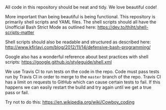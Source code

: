 All code in this repository should be neat and tidy. We love beautiful code!

More important than being beautiful is being functional. This repository is primarily shell scripts and YAML files. The shell scripts should all have the Unofficial Bash Strict Mode as outlined here: https://dev.to/thiht/shell-scripts-matter

Shell scripts should also be readable and structured as described here: http://www.kfirlavi.com/blog/2012/11/14/defensive-bash-programming/

Google also has a wonderful reference about best practices with shell scripts: https://google.github.io/styleguide/shell.xml

We use Travis CI to run tests on the code in the repo. Code must pass tests run by Travis CI in order to merge to the `master` branch of the repo. Travis CI has a limit on requests to GitHub which can cause certain tests to fail. If this happens we can easily restart the build and try again until we get a true pass or fail.

Try not to do this: https://en.wikipedia.org/wiki/Cowboy_coding
